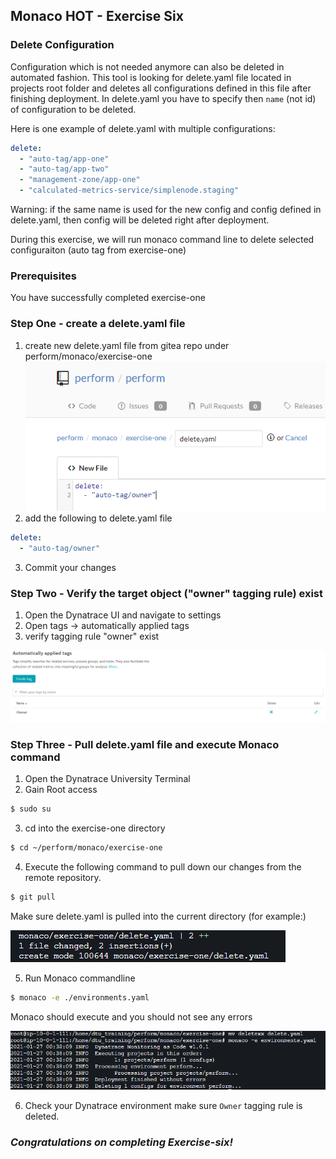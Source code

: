 ## Monaco HOT - Exercise Six

### Delete Configuration
Configuration which is not needed anymore can also be deleted in automated fashion. This tool is looking for delete.yaml file located in projects root folder and deletes all configurations defined in this file after finishing deployment. In delete.yaml you have to specify then `name` (not id) of configuration to be deleted.

Here is one example of delete.yaml with multiple configurations:
```yaml
delete:
  - "auto-tag/app-one"
  - "auto-tag/app-two"
  - "management-zone/app-one"    
  - "calculated-metrics-service/simplenode.staging" 
```
Warning: if the same name is used for the new config and config defined in delete.yaml, then config will be deleted right after deployment.

During this exercise, we will run monaco command line to delete selected configuraiton (auto tag from exercise-one)

### Prerequisites

You have successfully completed exercise-one


### Step One - create a delete.yaml file


1. create new delete.yaml file from gitea repo under perform/monaco/exercise-one
![Owner delete yaml](../../assets/images/delete_yaml.png)
2. add the following to delete.yaml file
```yaml
delete:
  - "auto-tag/owner"
```
3. Commit your changes

### Step Two - Verify the target object ("owner" tagging rule) exist
1. Open the Dynatrace UI and navigate to settings
2. Open tags -> automatically applied tags
3. verify tagging rule "owner" exist

![Owner Tag](../../assets/images/Ownertagui.png)

### Step Three - Pull delete.yaml file and execute Monaco command

1. Open the Dynatrace University Terminal
2. Gain Root access
```bash
$ sudo su
```
3. cd into the exercise-one directory
```bash
$ cd ~/perform/monaco/exercise-one
```
4. Execute the following command to pull down our changes from the remote repository.
```bash
$ git pull
```
Make sure delete.yaml is pulled into the current directory (for example:)

![Owner git pull yaml](../../assets/images/git_pull.png)

5. Run Monaco commandline

```bash
$ monaco -e ./environments.yaml
```
Monaco should execute and you should not see any errors

![Owner git pull yaml](../../assets/images/delete_console.png)

6. Check your Dynatrace environment make sure `Owner` tagging rule is deleted.



### ***Congratulations on completing Exercise-six!***




